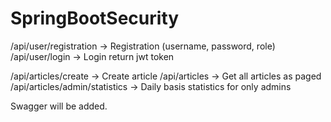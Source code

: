 # SpringBootSecurity

/api/user/registration -> Registration (username, password, role)
/api/user/login -> Login return jwt token

/api/articles/create -> Create article
/api/articles -> Get all articles as paged
/api/articles/admin/statistics -> Daily basis statistics for only admins

Swagger will be added.
